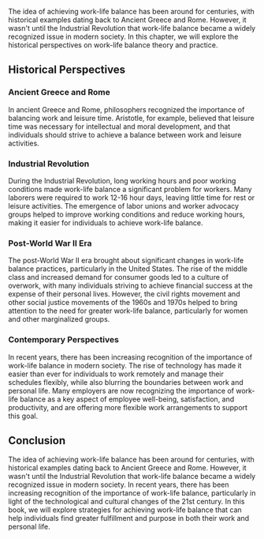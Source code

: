 
The idea of achieving work-life balance has been around for centuries, with historical examples dating back to Ancient Greece and Rome. However, it wasn't until the Industrial Revolution that work-life balance became a widely recognized issue in modern society. In this chapter, we will explore the historical perspectives on work-life balance theory and practice.

Historical Perspectives
-----------------------

### Ancient Greece and Rome

In ancient Greece and Rome, philosophers recognized the importance of balancing work and leisure time. Aristotle, for example, believed that leisure time was necessary for intellectual and moral development, and that individuals should strive to achieve a balance between work and leisure activities.

### Industrial Revolution

During the Industrial Revolution, long working hours and poor working conditions made work-life balance a significant problem for workers. Many laborers were required to work 12-16 hour days, leaving little time for rest or leisure activities. The emergence of labor unions and worker advocacy groups helped to improve working conditions and reduce working hours, making it easier for individuals to achieve work-life balance.

### Post-World War II Era

The post-World War II era brought about significant changes in work-life balance practices, particularly in the United States. The rise of the middle class and increased demand for consumer goods led to a culture of overwork, with many individuals striving to achieve financial success at the expense of their personal lives. However, the civil rights movement and other social justice movements of the 1960s and 1970s helped to bring attention to the need for greater work-life balance, particularly for women and other marginalized groups.

### Contemporary Perspectives

In recent years, there has been increasing recognition of the importance of work-life balance in modern society. The rise of technology has made it easier than ever for individuals to work remotely and manage their schedules flexibly, while also blurring the boundaries between work and personal life. Many employers are now recognizing the importance of work-life balance as a key aspect of employee well-being, satisfaction, and productivity, and are offering more flexible work arrangements to support this goal.

Conclusion
----------

The idea of achieving work-life balance has been around for centuries, with historical examples dating back to Ancient Greece and Rome. However, it wasn't until the Industrial Revolution that work-life balance became a widely recognized issue in modern society. In recent years, there has been increasing recognition of the importance of work-life balance, particularly in light of the technological and cultural changes of the 21st century. In this book, we will explore strategies for achieving work-life balance that can help individuals find greater fulfillment and purpose in both their work and personal life.

